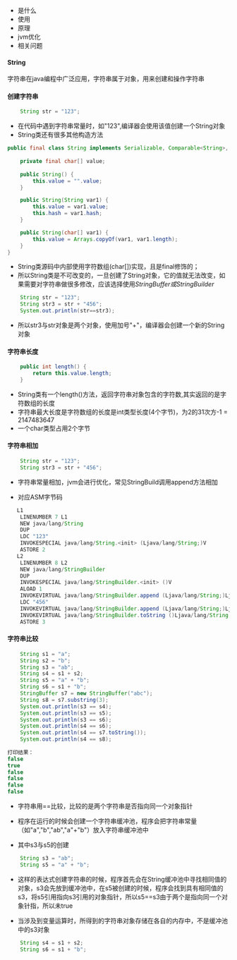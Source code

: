 - 是什么
- 使用
- 原理
- jvm优化
- 相关问题



#### String

字符串在java编程中广泛应用，字符串属于对象，用来创建和操作字符串

#### 创建字符串

~~~java
	String str = "123";
~~~

- 在代码中遇到字符串常量时，如"123",编译器会使用该值创建一个String对象
- String类还有很多其他构造方法

~~~java
public final class String implements Serializable, Comparable<String>, CharSequence {
    
    private final char[] value;
    
	public String() {
        this.value = "".value;
    }

    public String(String var1) {
        this.value = var1.value;
        this.hash = var1.hash;
    }

    public String(char[] var1) {
        this.value = Arrays.copyOf(var1, var1.length);
    }
}
~~~

- String类源码中内部使用字符数组(char[])实现，且是final修饰的；
- 所以String类是不可改变的，一旦创建了String对象，它的值就无法改变，如果需要对字符串做很多修改，应该选择使用*StringBuffer或StringBuilder*

~~~java
	String str = "123";
    String str3 = str + "456";
	System.out.println(str==str3);
~~~

- 所以str3与str对象是两个对象，使用加号"+"，编译器会创建一个新的String对象

#### 字符串长度

~~~java
    public int length() {
        return this.value.length;
    }
~~~

- String类有一个length()方法，返回字符串对象包含的字符数,其实返回的是字符数组的长度
- 字符串最大长度是字符数组的长度是int类型长度(4个字节)，为2的31次方-1 = 2147483647
- 一个char类型占用2个字节

#### 字符串相加

~~~java
	String str = "123";
	String str3 = str + "456";
~~~

- 字符串常量相加，jvm会进行优化，常见StringBuild调用append方法相加

- 对应ASM字节码

~~~java
   L1
    LINENUMBER 7 L1
    NEW java/lang/String
    DUP
    LDC "123"
    INVOKESPECIAL java/lang/String.<init> (Ljava/lang/String;)V
    ASTORE 2
   L2
    LINENUMBER 8 L2
    NEW java/lang/StringBuilder
    DUP
    INVOKESPECIAL java/lang/StringBuilder.<init> ()V
    ALOAD 1
    INVOKEVIRTUAL java/lang/StringBuilder.append (Ljava/lang/String;)Ljava/lang/StringBuilder;
    LDC "456"
    INVOKEVIRTUAL java/lang/StringBuilder.append (Ljava/lang/String;)Ljava/lang/StringBuilder;
    INVOKEVIRTUAL java/lang/StringBuilder.toString ()Ljava/lang/String;
    ASTORE 3
~~~

#### 字符串比较

~~~java
	String s1 = "a";
    String s2 = "b";
    String s3 = "ab";
    String s4 = s1 + s2;
    String s5 = "a" + "b";
    String s6 = s1 + "b";
    StringBuffer s7 = new StringBuffer("abc");
    String s8 = s7.substring(3);
    System.out.println(s3 == s4);
    System.out.println(s3 == s5);
    System.out.println(s3 == s6);
    System.out.println(s4 == s6);
    System.out.println(s4 == s7.toString());
    System.out.println(s4 == s8);
        
打印结果：
false
true
false
false
false
false
~~~

- 字符串用==比较，比较的是两个字符串是否指向同一个对象指针
- 程序在运行的时候会创建一个字符串缓冲池，程序会把字符串常量（如"a","b","ab","a"+"b"）放入字符串缓冲池中

- 其中s3与s5的创建

```java
    String s3 = "ab";
    String s5 = "a" + "b";
```
- 这样的表达式创建字符串的时候，程序首先会在String缓冲池中寻找相同值的对象，s3会先放到缓冲池中，在s5被创建的时候，程序会找到具有相同值的s3，将s5引用指向s3引用的对象指针，所以s5==s3由于两个是指向同一个对象针指，所以未true

- 当涉及到变量运算时，所得到的字符串对象存储在各自的内存中，不是缓冲池中的s3对象

~~~java
	String s4 = s1 + s2;
	String s6 = s1 + "b";
~~~











